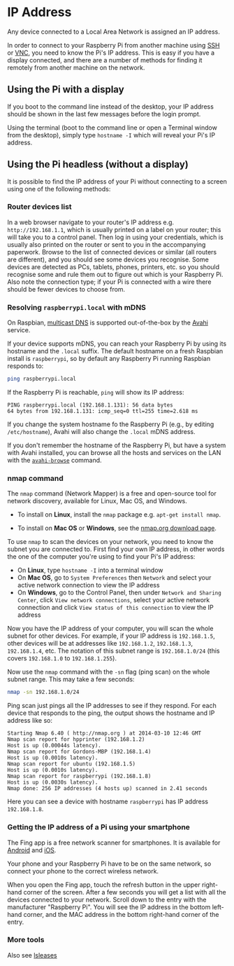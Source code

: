 # IP Address

Any device connected to a Local Area Network is assigned an IP address.

In order to connect to your Raspberry Pi from another machine using [SSH](ssh/README.md) or [VNC](vnc/README.md), you need to know the Pi's IP address. This is easy if you have a display connected, and there are a number of methods for finding it remotely from another machine on the network.

## Using the Pi with a display

If you boot to the command line instead of the desktop, your IP address should be shown in the last few messages before the login prompt.

Using the terminal (boot to the command line or open a Terminal window from the desktop), simply type `hostname -I` which will reveal your Pi's IP address.

## Using the Pi headless (without a display)

It is possible to find the IP address of your Pi without connecting to a screen using one of the following methods:

### Router devices list

In a web browser navigate to your router's IP address e.g. `http://192.168.1.1`, which is usually printed on a label on your router; this will take you to a control panel. Then log in using your credentials, which is usually also printed on the router or sent to you in the accompanying paperwork. Browse to the list of connected devices or similar (all routers are different), and you should see some devices you recognise. Some devices are detected as PCs, tablets, phones, printers, etc. so you should recognise some and rule them out to figure out which is your Raspberry Pi. Also note the connection type; if your Pi is connected with a wire there should be fewer devices to choose from.

### Resolving `raspberrypi.local` with mDNS

On Raspbian, [multicast DNS](https://en.wikipedia.org/wiki/Multicast_DNS) is supported out-of-the-box by the [Avahi](https://en.wikipedia.org/wiki/Avahi_(software)) service.

If your device supports mDNS, you can reach your Raspberry Pi by using its hostname and the `.local` suffix.
The default hostname on a fresh Raspbian install is `raspberrypi`, so by default any Raspberry Pi running Raspbian responds to:

```bash
ping raspberrypi.local
```

If the Raspberry Pi is reachable, `ping` will show its IP address:

```
PING raspberrypi.local (192.168.1.131): 56 data bytes
64 bytes from 192.168.1.131: icmp_seq=0 ttl=255 time=2.618 ms
```

If you change the system hostname fo the Raspberry Pi (e.g., by editing `/etc/hostname`), Avahi will also change the `.local` mDNS address.

If you don't remember the hostname of the Raspberry Pi, but have a system with Avahi installed, you can browse all the hosts and services on the LAN with the [`avahi-browse`](https://linux.die.net/man/1/avahi-browse) command.

### nmap command

The `nmap` command (Network Mapper) is a free and open-source tool for network discovery, available for Linux, Mac OS, and Windows.

- To install on **Linux**, install the `nmap` package e.g. `apt-get install nmap`.

- To install on **Mac OS** or **Windows**, see the [nmap.org download page](http://nmap.org/download.html).

To use `nmap` to scan the devices on your network, you need to know the subnet you are connected to. First find your own IP address, in other words the one of the computer you're using to find your Pi's IP address:

- On **Linux**, type `hostname -I` into a terminal window
- On **Mac OS**, go to `System Preferences` then `Network` and select your active network connection to view the IP address
- On **Windows**, go to the Control Panel, then under `Network and Sharing Center`, click `View network connections`, select your active network connection and click `View status of this connection` to view the IP address

Now you have the IP address of your computer, you will scan the whole subnet for other devices. For example, if your IP address is `192.168.1.5`, other devices will be at addresses like `192.168.1.2`, `192.168.1.3`, `192.168.1.4`, etc. The notation of this subnet range is `192.168.1.0/24` (this covers `192.168.1.0` to `192.168.1.255`).

Now use the `nmap` command with the `-sn` flag (ping scan) on the whole subnet range. This may take a few seconds:

```bash
nmap -sn 192.168.1.0/24
```

Ping scan just pings all the IP addresses to see if they respond. For each device that responds to the ping, the output shows the hostname and IP address like so:

```
Starting Nmap 6.40 ( http://nmap.org ) at 2014-03-10 12:46 GMT
Nmap scan report for hpprinter (192.168.1.2)
Host is up (0.00044s latency).
Nmap scan report for Gordons-MBP (192.168.1.4)
Host is up (0.0010s latency).
Nmap scan report for ubuntu (192.168.1.5)
Host is up (0.0010s latency).
Nmap scan report for raspberrypi (192.168.1.8)
Host is up (0.0030s latency).
Nmap done: 256 IP addresses (4 hosts up) scanned in 2.41 seconds
```

Here you can see a device with hostname `raspberrypi` has IP address `192.168.1.8`.

### Getting the IP address of a Pi using your smartphone

The Fing app is a free network scanner for smartphones. It is available for [Android](https://play.google.com/store/apps/details?id=com.overlook.android.fing) and [iOS](https://itunes.apple.com/gb/app/fing-network-scanner/id430921107?mt=8).

Your phone and your Raspberry Pi have to be on the same network, so connect your phone to the correct wireless network.

When you open the Fing app, touch the refresh button in the upper right-hand corner of the screen. After a few seconds you will get a list with all the devices connected to your network. Scroll down to the entry with the manufacturer "Raspberry Pi". You will see the IP address in the bottom left-hand corner, and the MAC address in the bottom right-hand corner of the entry.

### More tools

Also see [lsleases](https://github.com/j-keck/lsleases)
